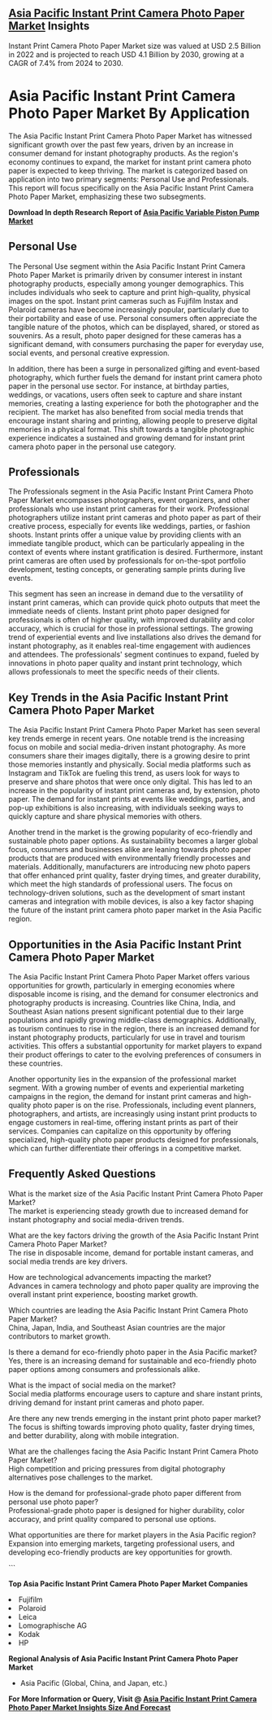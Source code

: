 <h2><a href="https://www.verifiedmarketreports.com/download-sample/?rid=473982&amp;utm_source=Github-Feb&amp;utm_medium=219" target="_blank">Asia Pacific Instant Print Camera Photo Paper Market</a> Insights</h2><p>Instant Print Camera Photo Paper Market size was valued at USD 2.5 Billion in 2022 and is projected to reach USD 4.1 Billion by 2030, growing at a CAGR of 7.4% from 2024 to 2030.</p><p><h1>Asia Pacific Instant Print Camera Photo Paper Market By Application</h1> <p>The Asia Pacific Instant Print Camera Photo Paper Market has witnessed significant growth over the past few years, driven by an increase in consumer demand for instant photography products. As the region's economy continues to expand, the market for instant print camera photo paper is expected to keep thriving. The market is categorized based on application into two primary segments: Personal Use and Professionals. This report will focus specifically on the Asia Pacific Instant Print Camera Photo Paper Market, emphasizing these two subsegments. <strong><p><strong>Download In depth Research Report of <a href="https://www.verifiedmarketreports.com/download-sample/?rid=236118&amp;utm_source=Pulse-Dec&amp;utm_medium=219" target="_blank">Asia Pacific Variable Piston Pump Market</a></strong></p></strong></p> <h2>Personal Use</h2> <p>The Personal Use segment within the Asia Pacific Instant Print Camera Photo Paper Market is primarily driven by consumer interest in instant photography products, especially among younger demographics. This includes individuals who seek to capture and print high-quality, physical images on the spot. Instant print cameras such as Fujifilm Instax and Polaroid cameras have become increasingly popular, particularly due to their portability and ease of use. Personal consumers often appreciate the tangible nature of the photos, which can be displayed, shared, or stored as souvenirs. As a result, photo paper designed for these cameras has a significant demand, with consumers purchasing the paper for everyday use, social events, and personal creative expression. <p>In addition, there has been a surge in personalized gifting and event-based photography, which further fuels the demand for instant print camera photo paper in the personal use sector. For instance, at birthday parties, weddings, or vacations, users often seek to capture and share instant memories, creating a lasting experience for both the photographer and the recipient. The market has also benefited from social media trends that encourage instant sharing and printing, allowing people to preserve digital memories in a physical format. This shift towards a tangible photographic experience indicates a sustained and growing demand for instant print camera photo paper in the personal use category.</p> <h2>Professionals</h2> <p>The Professionals segment in the Asia Pacific Instant Print Camera Photo Paper Market encompasses photographers, event organizers, and other professionals who use instant print cameras for their work. Professional photographers utilize instant print cameras and photo paper as part of their creative process, especially for events like weddings, parties, or fashion shoots. Instant prints offer a unique value by providing clients with an immediate tangible product, which can be particularly appealing in the context of events where instant gratification is desired. Furthermore, instant print cameras are often used by professionals for on-the-spot portfolio development, testing concepts, or generating sample prints during live events. <p>This segment has seen an increase in demand due to the versatility of instant print cameras, which can provide quick photo outputs that meet the immediate needs of clients. Instant print photo paper designed for professionals is often of higher quality, with improved durability and color accuracy, which is crucial for those in professional settings. The growing trend of experiential events and live installations also drives the demand for instant photography, as it enables real-time engagement with audiences and attendees. The professionals' segment continues to expand, fueled by innovations in photo paper quality and instant print technology, which allows professionals to meet the specific needs of their clients.</p> <h2>Key Trends in the Asia Pacific Instant Print Camera Photo Paper Market</h2> <p>The Asia Pacific Instant Print Camera Photo Paper Market has seen several key trends emerge in recent years. One notable trend is the increasing focus on mobile and social media-driven instant photography. As more consumers share their images digitally, there is a growing desire to print those memories instantly and physically. Social media platforms such as Instagram and TikTok are fueling this trend, as users look for ways to preserve and share photos that were once only digital. This has led to an increase in the popularity of instant print cameras and, by extension, photo paper. The demand for instant prints at events like weddings, parties, and pop-up exhibitions is also increasing, with individuals seeking ways to quickly capture and share physical memories with others. <p>Another trend in the market is the growing popularity of eco-friendly and sustainable photo paper options. As sustainability becomes a larger global focus, consumers and businesses alike are leaning towards photo paper products that are produced with environmentally friendly processes and materials. Additionally, manufacturers are introducing new photo papers that offer enhanced print quality, faster drying times, and greater durability, which meet the high standards of professional users. The focus on technology-driven solutions, such as the development of smart instant cameras and integration with mobile devices, is also a key factor shaping the future of the instant print camera photo paper market in the Asia Pacific region.</p> <h2>Opportunities in the Asia Pacific Instant Print Camera Photo Paper Market</h2> <p>The Asia Pacific Instant Print Camera Photo Paper Market offers various opportunities for growth, particularly in emerging economies where disposable income is rising, and the demand for consumer electronics and photography products is increasing. Countries like China, India, and Southeast Asian nations present significant potential due to their large populations and rapidly growing middle-class demographics. Additionally, as tourism continues to rise in the region, there is an increased demand for instant photography products, particularly for use in travel and tourism activities. This offers a substantial opportunity for market players to expand their product offerings to cater to the evolving preferences of consumers in these countries.</p> <p>Another opportunity lies in the expansion of the professional market segment. With a growing number of events and experiential marketing campaigns in the region, the demand for instant print cameras and high-quality photo paper is on the rise. Professionals, including event planners, photographers, and artists, are increasingly using instant print products to engage customers in real-time, offering instant prints as part of their services. Companies can capitalize on this opportunity by offering specialized, high-quality photo paper products designed for professionals, which can further differentiate their offerings in a competitive market.</p> <h2>Frequently Asked Questions</h2> <p>What is the market size of the Asia Pacific Instant Print Camera Photo Paper Market? <br> The market is experiencing steady growth due to increased demand for instant photography and social media-driven trends.</p> <p>What are the key factors driving the growth of the Asia Pacific Instant Print Camera Photo Paper Market? <br> The rise in disposable income, demand for portable instant cameras, and social media trends are key drivers.</p> <p>How are technological advancements impacting the market? <br> Advances in camera technology and photo paper quality are improving the overall instant print experience, boosting market growth.</p> <p>Which countries are leading the Asia Pacific Instant Print Camera Photo Paper Market? <br> China, Japan, India, and Southeast Asian countries are the major contributors to market growth.</p> <p>Is there a demand for eco-friendly photo paper in the Asia Pacific market? <br> Yes, there is an increasing demand for sustainable and eco-friendly photo paper options among consumers and professionals alike.</p> <p>What is the impact of social media on the market? <br> Social media platforms encourage users to capture and share instant prints, driving demand for instant print cameras and photo paper.</p> <p>Are there any new trends emerging in the instant print photo paper market? <br> The focus is shifting towards improving photo quality, faster drying times, and better durability, along with mobile integration.</p> <p>What are the challenges facing the Asia Pacific Instant Print Camera Photo Paper Market? <br> High competition and pricing pressures from digital photography alternatives pose challenges to the market.</p> <p>How is the demand for professional-grade photo paper different from personal use photo paper? <br> Professional-grade photo paper is designed for higher durability, color accuracy, and print quality compared to personal use options.</p> <p>What opportunities are there for market players in the Asia Pacific region? <br> Expansion into emerging markets, targeting professional users, and developing eco-friendly products are key opportunities for growth.</p> ```</p><p><strong>Top Asia Pacific Instant Print Camera Photo Paper Market Companies</strong></p><div data-test-id=""><p><li>Fujifilm</li><li> Polaroid</li><li> Leica</li><li> Lomographische AG</li><li> Kodak</li><li> HP</li></p><div><strong>Regional Analysis of&nbsp;Asia Pacific Instant Print Camera Photo Paper Market</strong></div><ul><li dir="ltr"><p dir="ltr">Asia Pacific (Global, China, and Japan, etc.)</p></li></ul><p><strong>For More Information or Query, Visit @&nbsp;</strong><strong><a href="https://www.verifiedmarketreports.com/product/instant-print-camera-photo-paper-market/?utm_source=Github-Feb&amp;utm_medium=219" target="_blank">Asia Pacific Instant Print Camera Photo Paper Market Insights Size And Forecast</a></strong></p></div><h2>&nbsp;</h2><div data-test-id="">&nbsp;</div>
